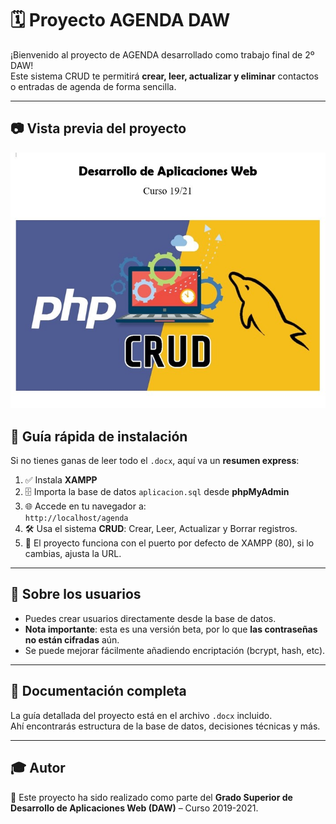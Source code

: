 # 🗓️ Proyecto AGENDA DAW

¡Bienvenido al proyecto de AGENDA desarrollado como trabajo final de 2º DAW!  
Este sistema CRUD te permitirá **crear, leer, actualizar y eliminar** contactos o entradas de agenda de forma sencilla.

---

## 📷 Vista previa del proyecto

![Captura del proyecto](portada.jpg)  


## 🚀 Guía rápida de instalación

Si no tienes ganas de leer todo el `.docx`, aquí va un **resumen express**:

1. ✅ Instala **XAMPP**
2. 🗄️ Importa la base de datos `aplicacion.sql` desde **phpMyAdmin**
3. 🌐 Accede en tu navegador a:  
   `http://localhost/agenda`
4. 🛠️ Usa el sistema **CRUD**: Crear, Leer, Actualizar y Borrar registros.
5. 🔌 El proyecto funciona con el puerto por defecto de XAMPP (80), si lo cambias, ajusta la URL.

---

## 🧪 Sobre los usuarios

- Puedes crear usuarios directamente desde la base de datos.
- **Nota importante**: esta es una versión beta, por lo que **las contraseñas no están cifradas** aún.
- Se puede mejorar fácilmente añadiendo encriptación (bcrypt, hash, etc).

---

## 📄 Documentación completa

La guía detallada del proyecto está en el archivo `.docx` incluido.  
Ahí encontrarás estructura de la base de datos, decisiones técnicas y más.

---

## 🎓 Autor

📌 Este proyecto ha sido realizado como parte del **Grado Superior de Desarrollo de Aplicaciones Web (DAW)** – Curso 2019-2021.

